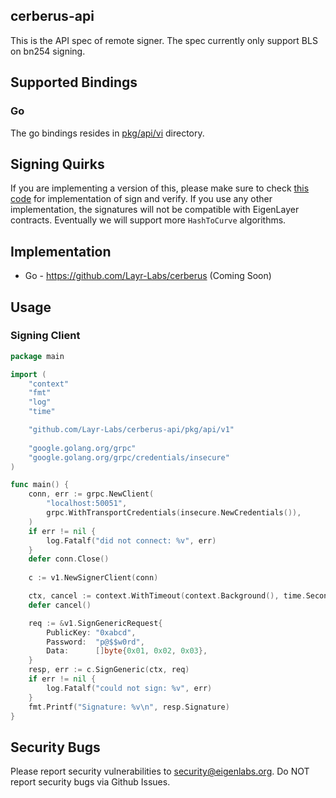 ## cerberus-api
This is the API spec of remote signer. 
The spec currently only support BLS on bn254 signing. 

## Supported Bindings
### Go
The go bindings resides in [pkg/api/vi](pkg/api/v1) directory.

## Signing Quirks
If you are implementing a version of this, please make sure to check [this code](https://github.com/Layr-Labs/remote-bls/blob/55a19a0386edcee1b5c2ecae116ae468a6b2b47b/internal/crypto/utils.go#L30-L36) 
for implementation of sign and verify. If you use any other implementation, the signatures will not be compatible with EigenLayer contracts.
Eventually we will support more `HashToCurve` algorithms.

## Implementation
* Go - https://github.com/Layr-Labs/cerberus (Coming Soon)
  
## Usage
### Signing Client
```go
package main

import (
    "context"
    "fmt"
    "log"
    "time"

    "github.com/Layr-Labs/cerberus-api/pkg/api/v1"
	
    "google.golang.org/grpc"
	"google.golang.org/grpc/credentials/insecure"
)

func main() {
	conn, err := grpc.NewClient(
		"localhost:50051", 
		grpc.WithTransportCredentials(insecure.NewCredentials()),
	)
    if err != nil {
        log.Fatalf("did not connect: %v", err)
    }
    defer conn.Close()
	
    c := v1.NewSignerClient(conn)

    ctx, cancel := context.WithTimeout(context.Background(), time.Second)
    defer cancel()

    req := &v1.SignGenericRequest{
		PublicKey: "0xabcd",
		Password:  "p@$$w0rd",
		Data:      []byte{0x01, 0x02, 0x03},
    }
    resp, err := c.SignGeneric(ctx, req)
    if err != nil {
        log.Fatalf("could not sign: %v", err)
    }
    fmt.Printf("Signature: %v\n", resp.Signature)
}
```

## Security Bugs
Please report security vulnerabilities to security@eigenlabs.org. Do NOT report security bugs via Github Issues.